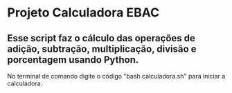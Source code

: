 # Projeto Calculadora EBAC

## Esse script faz o cálculo das operações de adição, subtração, multiplicação, divisão e porcentagem usando Python.
  No terminal de comando digite o código "bash calculadora.sh" para iniciar a calculadora.
